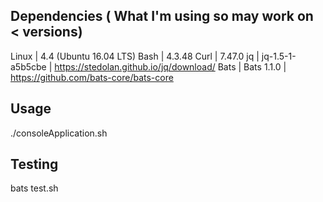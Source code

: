 ## Dependencies ( What I'm using so may work on < versions)

Linux | 4.4 (Ubuntu 16.04 LTS)
Bash | 4.3.48
Curl | 7.47.0
jq | jq-1.5-1-a5b5cbe | https://stedolan.github.io/jq/download/
Bats | Bats 1.1.0 | https://github.com/bats-core/bats-core

## Usage 

./consoleApplication.sh <albumId>

## Testing 

bats test.sh